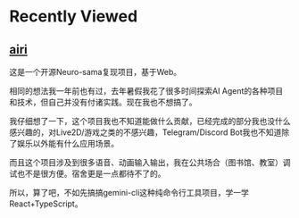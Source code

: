 # Recently Viewed

## [airi](https://github.com/moeru-ai/airi/)

这是一个开源Neuro-sama复现项目，基于Web。

相同的想法我一年前也有过，去年暑假我花了很多时间探索AI Agent的各种项目和技术，但自己并没有付诸实践。现在我也不想搞了。

我仔细想了一下，这个项目我也不知道能做什么贡献，已经完成的部分我也没什么感兴趣的，对Live2D/游戏之类的不感兴趣，Telegram/Discord Bot我也不知道除了娱乐以外能有什么应用场景。

而且这个项目涉及到很多语音、动画输入输出，我在公共场合（图书馆、教室）调试也不是很方便。宿舍更是一点都待不了的。

所以，算了吧，不如先搞搞gemini-cli这种纯命令行工具项目，学一学React+TypeScript。